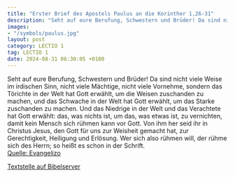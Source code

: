 ```yaml
---
title: "Erster Brief des Apostels Paulus an die Korinther 1,26-31"
description: "Seht auf eure Berufung, Schwestern und Brüder! Da sind nicht viele Weise im irdischen Sinn, nicht viele Mächtige, nicht viele Vornehme, sondern das Törichte in der Welt hat Gott erwählt, um die Weisen zuschanden zu machen, und das Schwache in der Welt hat Gott erwählt, um das Sta...."
images:
- "/symbols/paulus.jpg"
layout: post
category: LECTIO 1
tag: LECTIO 1
date: 2024-08-31 06:30:05 +0100
---
```

Seht auf eure Berufung, Schwestern und Brüder! Da sind nicht viele Weise im irdischen Sinn, nicht viele Mächtige, nicht viele Vornehme,
sondern das Törichte in der Welt hat Gott erwählt, um die Weisen zuschanden zu machen, und das Schwache in der Welt hat Gott erwählt, um das Starke zuschanden zu machen.<!--more-->
Und das Niedrige in der Welt und das Verachtete hat Gott erwählt: das, was nichts ist, um das, was etwas ist, zu vernichten,
damit kein Mensch sich rühmen kann vor Gott.
Von ihm her seid ihr in Christus Jesus, den Gott für uns zur Weisheit gemacht hat, zur Gerechtigkeit, Heiligung und Erlösung.
Wer sich also rühmen will, der rühme sich des Herrn; so heißt es schon in der Schrift.<br>
[Quelle: Evangelizo](https://evangeliumtagfuertag.org/DE/gospel)

[Textstelle auf Bibelserver](https://www.bibleserver.com/EU/1.Korinther1,26-31)
